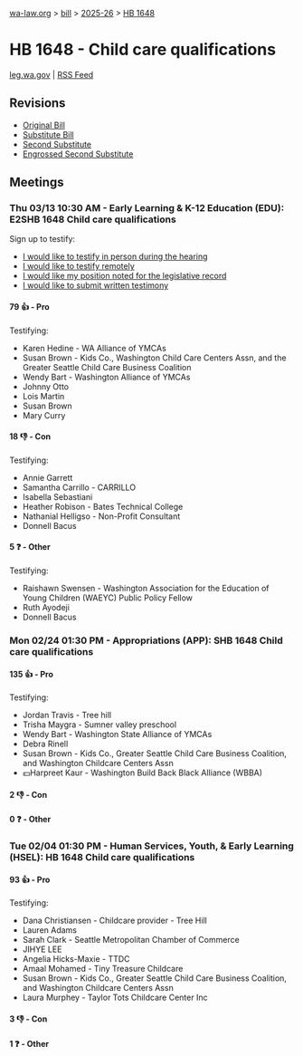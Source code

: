 [wa-law.org](/) > [bill](/bill/) > [2025-26](/bill/2025-26/) > [HB 1648](/bill/2025-26/hb/1648/)

# HB 1648 - Child care qualifications
[leg.wa.gov](https://app.leg.wa.gov/billsummary?BillNumber=1648&Year=2025&Initiative=false) | [RSS Feed](./rss.xml)

## Revisions
* [Original Bill](1/)
* [Substitute Bill](S/)
* [Second Substitute](S2/)
* [Engrossed Second Substitute](S2.E/)

## Meetings
### Thu 03/13 10:30 AM - Early Learning & K-12 Education (EDU): E2SHB 1648 Child care qualifications
Sign up to testify:
* [I would like to testify in person during the hearing](https://app.leg.wa.gov/csi/Testifier/Add?chamber=House&mId=32994&aId=165446&caId=26334&tId=1)
* [I would like to testify remotely](https://app.leg.wa.gov/csi/Testifier/Add?chamber=House&mId=32994&aId=165446&caId=26334&tId=2)
* [I would like my position noted for the legislative record](https://app.leg.wa.gov/csi/Testifier/Add?chamber=House&mId=32994&aId=165446&caId=26334&tId=3)
* [I would like to submit written testimony](https://app.leg.wa.gov/csi/Testifier/Add?chamber=House&mId=32994&aId=165446&caId=26334&tId=4)

#### 79 👍 - Pro
Testifying:
* Karen Hedine - WA Alliance of YMCAs
* Susan Brown - Kids Co., Washington Child Care Centers Assn, and the Greater Seattle Child Care Business Coalition
* Wendy Bart - Washington Alliance of YMCAs
* Johnny Otto
* Lois Martin
* Susan Brown
* Mary Curry

#### 18 👎 - Con
Testifying:
* Annie Garrett
* Samantha Carrillo - CARRILLO
* Isabella Sebastiani
* Heather Robison - Bates Technical College
* Nathanial Helligso - Non-Profit Consultant
* Donnell Bacus

#### 5 ❓ - Other
Testifying:
* Raishawn Swensen - Washington Association for the Education of Young Children (WAEYC) Public Policy Fellow
* Ruth Ayodeji
* Donnell Bacus

### Mon 02/24 01:30 PM - Appropriations (APP): SHB 1648 Child care qualifications
#### 135 👍 - Pro
Testifying:
* Jordan Travis - Tree hill
* Trisha Maygra - Sumner valley preschool
* Wendy Bart - Washington State Alliance of YMCAs
* Debra Rinell
* Susan Brown - Kids Co., Greater Seattle Child Care Business Coalition, and Washington Childcare Centers Assn
* 💵Harpreet Kaur - Washington Build Back Black Alliance (WBBA)

#### 2 👎 - Con

#### 0 ❓ - Other

### Tue 02/04 01:30 PM - Human Services, Youth, & Early Learning (HSEL): HB 1648 Child care qualifications
#### 93 👍 - Pro
Testifying:
* Dana Christiansen - Childcare provider - Tree Hill
* Lauren Adams
* Sarah Clark - Seattle Metropolitan Chamber of Commerce
* JIHYE LEE
* Angelia Hicks-Maxie - TTDC
* Amaal Mohamed - Tiny Treasure Childcare
* Susan Brown - Kids Co., Greater Seattle Child Care Business Coalition, and Washington Childcare Centers Assn
* Laura Murphey - Taylor Tots Childcare Center Inc

#### 3 👎 - Con

#### 1 ❓ - Other
